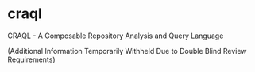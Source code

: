 # craql
CRAQL - A Composable Repository Analysis and Query Language

(Additional Information Temporarily Withheld Due to Double Blind Review Requirements)
